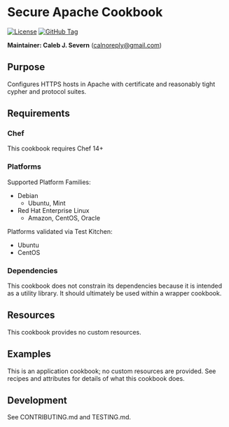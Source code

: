 # Secure Apache Cookbook

[![License](https://img.shields.io/github/license/calsev/secure_apache.svg)](https://github.com/calsev/secure_apache)
[![GitHub Tag](https://img.shields.io/github/tag/calsev/secure_apache.svg)](https://github.com/calsev/secure_apache)

__Maintainer: Caleb J. Severn__ (<calnoreply@gmail.com>)

## Purpose

Configures HTTPS hosts in Apache with certificate and reasonably tight cypher and protocol suites.

## Requirements

### Chef

This cookbook requires Chef 14+

### Platforms

Supported Platform Families:

* Debian
  * Ubuntu, Mint
* Red Hat Enterprise Linux
  * Amazon, CentOS, Oracle

Platforms validated via Test Kitchen:

* Ubuntu
* CentOS

### Dependencies

This cookbook does not constrain its dependencies because it is intended as a utility library.  It should ultimately be used within a wrapper cookbook.

## Resources

This cookbook provides no custom resources.

## Examples

This is an application cookbook; no custom resources are provided.  See recipes and attributes for details of what this cookbook does.

## Development

See CONTRIBUTING.md and TESTING.md.
